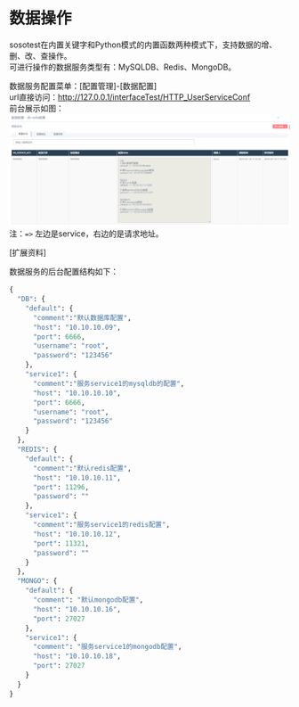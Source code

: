 # 数据操作

sosotest在内置关键字和Python模式的内置函数两种模式下，支持数据的增、删、改、查操作。<br>
可进行操作的数据服务类型有：MySQLDB、Redis、MongoDB。

数据服务配置菜单：[配置管理]-[数据配置]<br>
url直接访问：http://127.0.0.1/interfaceTest/HTTP_UserServiceConf <br>
前台展示如图：
![图片](/image/DATASERVICE用户截图.png)
<br>
注：```=>``` 左边是service，右边的是请求地址。




[扩展资料]

数据服务的后台配置结构如下：
```python
{
  "DB": {
    "default": {
      "comment":"默认数据库配置",
      "host": "10.10.10.09",
      "port": 6666,
      "username": "root",
      "password": "123456"
    },
    "service1": {
      "comment":"服务service1的mysqldb的配置",
      "host": "10.10.10.10",
      "port": 6666,
      "username": "root",
      "password": "123456"
    }
  },
  "REDIS": {
    "default": {
      "comment":"默认redis配置",
      "host": "10.10.10.11",
      "port": 11296,
      "password": ""
    },
    "service1": {
      "comment":"服务service1的redis配置",
      "host": "10.10.10.12",
      "port": 11321,
      "password": ""
    }
  },
  "MONGO": {
    "default": {
      "comment": "默认mongodb配置",
      "host": "10.10.10.16",
      "port": 27027
    },
    "service1": {
      "comment": "服务service1的mongodb配置",
      "host": "10.10.10.18",
      "port": 27027
    }
  }
}
```


